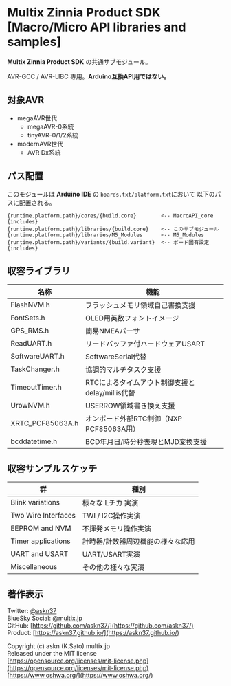 # Multix Zinnia Product SDK [Macro/Micro API libraries and samples]

__Multix Zinnia Product SDK__
の共通サブモジュール。

AVR-GCC / AVR-LIBC 専用。__Arduino互換API用ではない。__

## 対象AVR

- megaAVR世代
  - megaAVR-0系統
  - tinyAVR-0/1/2系統
- modernAVR世代
  - AVR Dx系統

## パス配置

このモジュールは __Arduino IDE__ の
`boards.txt/platform.txt`において
以下のパスに配置される。

```plain
{runtime.platform.path}/cores/{build.core}        <-- MacroAPI_core {includes}
{runtime.platform.path}/libraries/{build.core}    <-- このサブモジュール
{runtime.platform.path}/libraries/M5_Modules      <-- M5_Modules
{runtime.platform.path}/variants/{build.variant}  <-- ボード固有設定 {includes}
```

## 収容ライブラリ

|名称|機能|
|-|-|
|FlashNVM.h|フラッシュメモリ領域自己書換支援
|FontSets.h|OLED用英数フォントイメージ
|GPS_RMS.h|簡易NMEAパーサ
|ReadUART.h|リードバッファ付ハードウェアUSART
|SoftwareUART.h|SoftwareSerial代替
|TaskChanger.h|協調的マルチタスク支援
|TimeoutTimer.h|RTCによるタイムアウト制御支援と delay/millis代替
|UrowNVM.h|USERROW領域書き換え支援
|XRTC_PCF85063A.h|オンボード外部RTC制御（NXP PCF85063A用）
|bcddatetime.h|BCD年月日/時分秒表現とMJD変換支援

## 収容サンプルスケッチ

|群|種別|
|-|-|
|Blink variations|様々な Lチカ 実演
|Two Wire Interfaces|TWI / I2C操作実演
|EEPROM and NVM|不揮発メモリ操作実演
|Timer applications|計時器/計数器周辺機能の様々な応用
|UART and USART|UART/USART実演
|Miscellaneous|その他の様々な実演

## 著作表示

Twitter: [@askn37](https://twitter.com/askn37) \
BlueSky Social: [@multix.jp](https://bsky.app/profile/multix.jp) \
GitHub: [https://github.com/askn37/](https://github.com/askn37/) \
Product: [https://askn37.github.io/](https://askn37.github.io/)

Copyright (c) askn (K.Sato) multix.jp \
Released under the MIT license \
[https://opensource.org/licenses/mit-license.php](https://opensource.org/licenses/mit-license.php) \
[https://www.oshwa.org/](https://www.oshwa.org/)
